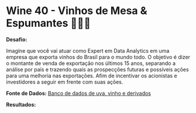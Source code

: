 
# Wine 40 - Vinhos de Mesa & Espumantes 🍇🍷🍾

**Desafio:**

Imagine que você vai atuar como Expert em Data Analytics em uma empresa que exporta vinhos do Brasil para o mundo todo.
O objetivo é dizer o montante de venda de exportação nos últimos 15 anos, separando a análise por país e trazendo quais as prospecções futuras e possíveis ações para uma melhoria nas exportações. Afim de incentivar os acionistas e investidores a seguir em frente com suas ações. 

**Fonte de Dados:** [Banco de dados de uva, vinho e derivados](https://www.cnpuv.embrapa.br/vitibrazil/index.php?opcao=opt_01)

**Resultados:** 
